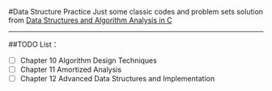 #Data Structure Practice
Just some classic codes and problem sets solution from [Data Structures and Algorithm Analysis in C](http://book.douban.com/subject/1139426/)    

---

##TODO List：
- [ ] Chapter 10 Algorithm Design Techniques
- [ ] Chapter 11 Amortized Analysis
- [ ] Chapter 12 Advanced Data Structures and Implementation